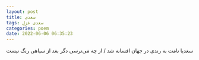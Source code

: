 ```yaml
---
layout: post
title: سعدی
tags: سعدی غزل
categories: poem
date: 2022-06-06 06:35:23
---
```


سعدیا نامت به رندی در جهان افسانه شد / از چه می‌ترسی دگر بعد از سیاهی رنگ نیست
